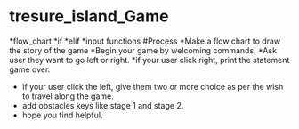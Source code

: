 # tresure_island_Game
*flow_chart
*if
*elif
*input functions
#Process
*Make a flow chart to draw the story of the game
*Begin your game by welcoming commands.
*Ask user they want to go left or right.
*if your user click right, print the statement game over.
* if your user click the left, give them two or more choice as per the wish to travel along the game.
* add obstacles keys like stage 1 and stage 2.
* hope you find helpful.

